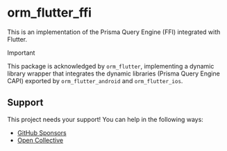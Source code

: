 # orm_flutter_ffi

This is an implementation of the Prisma Query Engine (FFI) integrated with Flutter.

> [!IMPORTANT]
> This package is acknowledged by `orm_flutter`, implementing a dynamic library wrapper
> that integrates the dynamic libraries (Prisma Query Engine CAPI) exported by
> `orm_flutter_android` and `orm_flutter_ios`.

## Support

This project needs your support! You can help in the following ways:

- [GitHub Sponsors](https://github.com/sponsors/medz)
- [Open Collective](https://opencollective.com/openodroe)
